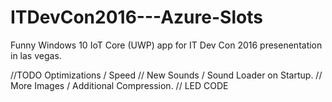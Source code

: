 # ITDevCon2016---Azure-Slots
Funny Windows 10 IoT Core (UWP) app for IT Dev Con 2016 presenentation in las vegas.


//TODO Optimizations / Speed
// New Sounds / Sound Loader on Startup.
// More Images / Additional Compression.
// LED CODE
